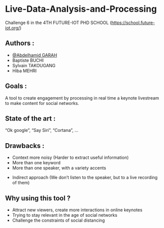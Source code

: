 #  Live-Data-Analysis-and-Processing

Challenge 6 in the 4TH FUTURE-IOT PHD SCHOOL (https://school.future-iot.org/)

## Authors :

- [@Abdelhamid GARAH](https://github.com/Atchaw)
- Baptiste BUCHI
- Sylvain TAKOUGANG 
- Hiba MEHRI

## Goals : 

A tool to create engagement by processing in real time a keynote livestream to make content for social networks.

## State of the art : 

“Ok google”, “Say Siri”, “Cortana”, …

## Drawbacks :
- Context more noisy (Harder to extract useful information)
- More than one keyword
- More than one speaker, with a variety accents
* Indirect approach (We don’t listen to the speaker, but to a live recording of them)

## Why using this tool ?

- Attract new viewers, create more interactions in online keynotes
- Trying to stay relevant in the age of social networks
- Challenge the constraints of social distancing
